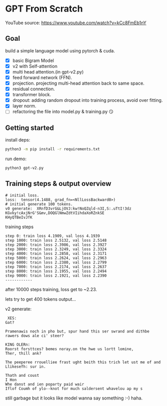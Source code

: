 # GPT From Scratch

YouTube source: https://www.youtube.com/watch?v=kCc8FmEb1nY

## Goal

build a simple language model using pytorch & cuda.

- [x] basic Bigram Model
- [x] v2 with Self-attention
- [x] multi head attention.(in gpt-v2.py)
- [x] feed forward network (FFN).
- [x] projection. projecting multi-head attention back to same space.
- [x] residual connection.
- [x] transformer block.
- [x] dropout: adding random dropout into training process, avoid over fitting.
- [x] layer norm.
- [ ] refactoring the file into model.py & training.py 😏

## Getting started

install deps:

```bash
python3 -m pip install -r requirements.txt
```

run demo:

```bash
python3 gpt-v2.py
```

## Training steps & output overview

```shell
# initial loss.
loss:  tensor(4.1488, grad_fn=<NllLossBackward0>)
# initial generate 100 tokens.
v0 generate:  XRnfD3vrG&LjOVJ:kw!NoQZqld-n3I,S:.uTtI!3dz  KGvky!cAxjNrG'S&mv,DOQGlNmwZdtVIihdaXoRZnkSE
KHyQTBeIvJfK
```

training steps

```shell
step 0: train loss 4.1909, val loss 4.1939
step 1000: train loss 2.5132, val loss 2.5148
step 2000: train loss 2.3986, val loss 2.3927
step 3000: train loss 2.3249, val loss 2.3324
step 4000: train loss 2.2858, val loss 2.3171
step 5000: train loss 2.2624, val loss 2.2963
step 6000: train loss 2.2380, val loss 2.2799
step 7000: train loss 2.2174, val loss 2.2637
step 8000: train loss 2.1955, val loss 2.2494
step 9000: train loss 2.1921, val loss 2.2390
------------
```

after 10000 steps training, loss get to ~2.23.

lets try to get 400 tokens output...

v2 generate:

```shell
 XES:
Gat?

Pramenawis noch in pho but, spur hand this ser swrand and dithbe rawers dows ale ci' steer?

KING OLERn:
Roorst forsttces? bemes noray.on the hwe us lortt lomine,
Ther, thill ank?

The peeperee rrouelliee frast ught beith this trich let ust me of and Llikesefh: sur in.

Thath and coust
I Hon
Whe danst and ien poparty paid wair
Iflof Coumh of ylo--knot for much saldersent whavelou ap my s

```

still garbage but it looks like model wanna say something :-) haha.
